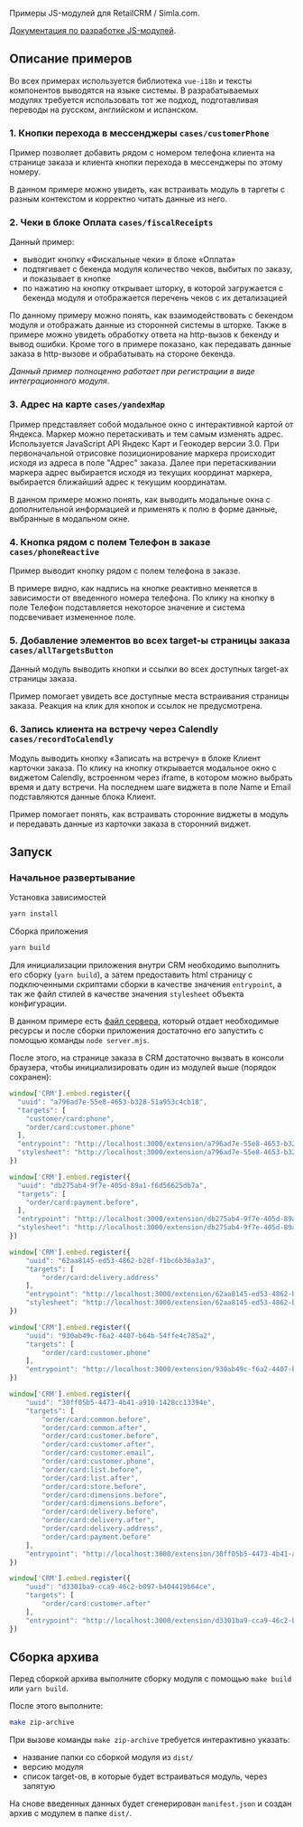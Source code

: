 Примеры JS-модулей для RetailCRM / Simla.com.

[Документация по разработке JS-модулей](https://docs.retailcrm.ru/Developers/modules/PublishingModuleMarketplace/JsModules).

## Описание примеров

Во всех примерах используется библиотека `vue-i18n` и тексты компонентов выводятся на языке системы.
В разрабатываемых модулях требуется использовать тот же подход, подготавливая переводы на русском, английском и испанском.

### 1. Кнопки перехода в мессенджеры `cases/customerPhone`

Пример позволяет добавить рядом с номером телефона клиента на странице заказа и клиента кнопки перехода в мессенджеры по этому номеру.

В данном примере можно увидеть, как встраивать модуль в таргеты с разным контекстом и корректно читать данные из него.

### 2. Чеки в блоке Оплата `cases/fiscalReceipts`

Данный пример:
* выводит кнопку «Фискальные чеки» в блоке «Оплата» 
* подтягивает с бекенда модуля количество чеков, выбитых по заказу, и показывает в кнопке
* по нажатию на кнопку открывает шторку, в которой загружается с бекенда модуля и отображается перечень чеков с их детализацией

По данному примеру можно понять, как взаимодействовать с бекендом модуля и отображать данные из сторонней системы в шторке.
Также в примере можно увидеть обработку ответа на http-вызов к бекенду и вывод ошибки.
Кроме того в примере показано, как передавать данные заказа в http-вызове и обрабатывать на стороне бекенда.

_Данный пример полноценно работает при регистрации в виде интеграционного модуля_.

### 3. Адрес на карте `cases/yandexMap`

Пример представляет собой модальное окно с интерактивной картой от Яндекса. Маркер можно перетаскивать и тем самым изменять адрес.
Используется JavaScript API Яндекс Карт и Геокодер версии 3.0. При первоначальной отрисовке позиционирование маркера происходит
исходя из адреса в поле "Адрес" заказа. Далее при перетаскивании маркера адрес выбирается исходя из текущих координат маркера, выбирается
ближайший адрес к текущим координатам.

В данном примере можно понять, как выводить модальные окна с дополнительной информацией и применять к полю в форме данные, выбранные в модальном окне.

### 4. Кнопка рядом с полем Телефон в заказе `cases/phoneReactive`

Пример выводит кнопку рядом с полем телефона в заказе.

В примере видно, как надпись на кнопке реактивно меняется в зависимости от введенного номера телефона.
По клику на кнопку в поле Телефон подставляется некоторое значение и система подсвечивает измененное поле.

### 5. Добавление элементов во всех target-ы страницы заказа `cases/allTargetsButton`

Данный модуль выводить кнопки и ссылки во всех доступных target-ах страницы заказа.

Пример помогает увидеть все доступные места встраивания страницы заказа. Реакция на клик для кнопок и ссылок не предусмотрена.

### 6. Запись клиента на встречу через Calendly `cases/recordToCalendly`

Модуль выводить кнопку «Записать на встречу» в блоке Клиент карточки заказа.
По клику на кнопку открывается модальное окно с виджетом Calendly, встроенном через iframe, в котором можно выбрать время и дату встречи.
На последнем шаге виджета в поле Name и Email подставляются данные блока Клиент.

Пример помогает понять, как встраивать сторонние виджеты в модуль и передавать данные из карточки заказа в сторонний виджет.

## Запуск

### Начальное развертывание

Установка зависимостей
```bash
yarn install
```

Сборка приложения
```bash
yarn build
```

Для инициализации приложения внутри CRM необходимо выполнить его сборку (```yarn build```), а затем предоставить html страницу с подключенными скриптами сборки в качестве значения ```entrypoint```, а так же файл стилей в качестве значения ```stylesheet``` объекта конфигурации.

В данном примере есть [файл сервера](https://github.com/retailcrm/core-ui-extensions-examples/blob/master/server.mjs), который отдает необходимые ресурсы и после сборки приложения достаточно его запустить с помощью команды ```node server.mjs```.

После этого, на странице заказа в CRM достаточно вызвать в консоли браузера, чтобы инициализировать
один из модулей выше (порядок сохранен):

```javascript
window['CRM'].embed.register({
  "uuid": "a796ad7e-55e8-4653-b328-51a953c4cb18",
  "targets": [
    "customer/card:phone",
    "order/card:customer.phone"
  ],
  "entrypoint": "http://localhost:3000/extension/a796ad7e-55e8-4653-b328-51a953c4cb18",
  "stylesheet": "http://localhost:3000/extension/a796ad7e-55e8-4653-b328-51a953c4cb18/stylesheet"
})

window['CRM'].embed.register({
  "uuid": "db275ab4-9f7e-405d-89a1-f6d56625db7a",
  "targets": [
    "order/card:payment.before",
  ],
  "entrypoint": "http://localhost:3000/extension/db275ab4-9f7e-405d-89a1-f6d56625db7a",
  "stylesheet": "http://localhost:3000/extension/db275ab4-9f7e-405d-89a1-f6d56625db7a/stylesheet"
})

window['CRM'].embed.register({
    "uuid": "62aa8145-ed53-4862-b28f-f1bc6b36a3a3",
    "targets": [
        "order/card:delivery.address"
    ],
    "entrypoint": "http://localhost:3000/extension/62aa8145-ed53-4862-b28f-f1bc6b36a3a3",
    "stylesheet": "http://localhost:3000/extension/62aa8145-ed53-4862-b28f-f1bc6b36a3a3/stylesheet"
})

window['CRM'].embed.register({
    "uuid": "930ab49c-f6a2-4407-b64b-54ffe4c785a2",
    "targets": [
        "order/card:customer.phone"
    ],
    "entrypoint": "http://localhost:3000/extension/930ab49c-f6a2-4407-b64b-54ffe4c785a2"
})

window['CRM'].embed.register({
    "uuid": "30ff05b5-4473-4b41-a910-1428cc13394e",
    "targets": [
        "order/card:common.before",
        "order/card:common.after",
        "order/card:customer.before",
        "order/card:customer.after",
        "order/card:customer.email",
        "order/card:customer.phone",
        "order/card:list.before",
        "order/card:list.after",
        "order/card:store.before",
        "order/card:dimensions.before",
        "order/card:dimensions.before",
        "order/card:delivery.before",
        "order/card:delivery.after",
        "order/card:delivery.address",
        "order/card:payment.before"
    ],
    "entrypoint": "http://localhost:3000/extension/30ff05b5-4473-4b41-a910-1428cc13394e"
})

window['CRM'].embed.register({
    "uuid": "d3301ba9-cca9-46c2-b097-b404419b64ce",
    "targets": [
        "order/card:customer.after"
    ],
    "entrypoint": "http://localhost:3000/extension/d3301ba9-cca9-46c2-b097-b404419b64ce"
})
```

## Сборка архива

Перед сборкой архива выполните сборку модуля с помощью `make build` или `yarn build`.

После этого выполните:
```bash
make zip-archive
```

При вызове команды `make zip-archive` требуется интерактивно указать:
* название папки со сборкой модуля из `dist/`
* версию модуля
* список target-ов, в которые будет встраиваться модуль, через запятую

На снове введенных данных будет сгенерирован `manifest.json` и создан архив с модулем в папке `dist/`.
